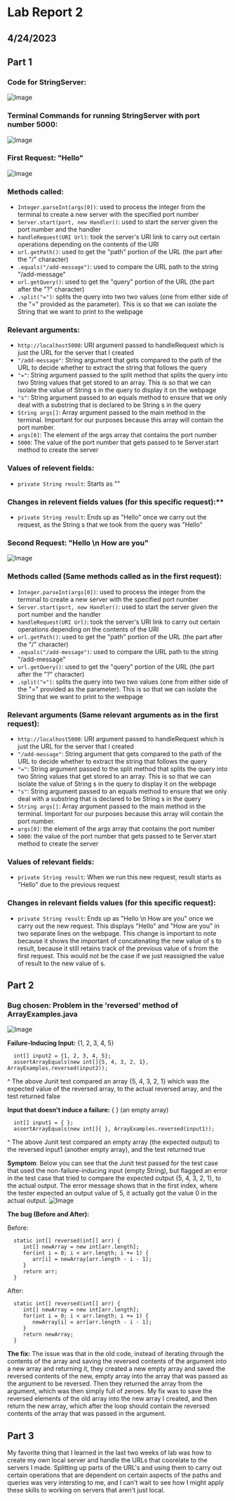 # Lab Report 2
## 4/24/2023

## Part 1
### Code for StringServer:
![Image](StringServerFile.png)

### Terminal Commands for running StringServer with port number 5000:
![Image](StringServerTerminal.png)

### First Request: "Hello"
![Image](FirstString.png)

### Methods called:

- `Integer.parseInt(args[0])`: used to process the integer from the terminal to create a new server with the specified port number
- `Server.start(port, new Handler()`: used to start the server given the port number and the handler
- `handleRequest(URI Url)`: took the server's URI link to carry out certain operations depending on the contents of the URI
- `url.getPath()`: used to get the "path" portion of the URL (the part after the "/" character)
- `.equals("/add-message")`: used to compare the URL path to the string "/add-message"
- `url.getQuery()`: used to get the "query" portion of the URL (the part after the "?" character)
- `.split("=")`: splits the query into two two values (one from either side of the "=" provided as the parameter). This is so that we can isolate the String that we want to print to the webpage


### Relevant arguments:

- `http://localhost5000`: URI argument passed to handleRequest which is just the URL for the server that I created
- `"/add-message"`: String argument that gets compared to the path of the URL to decide whether to extract the string that follows the query
- `"="`: String argument passed to the split method that splits the query into two String values that get stored to an array. This is so that we can isolate the value of String s in the query to display it on the webpage
- `"s"`: String argument passed to an equals method to ensure that we only deal with a substring that is declared to be String s in the query
- `String args[]`: Array argument passed to the main method in the terminal. Important for our purposes because this array will contain the port number.
- `args[0]`: The element of the args array that contains the port number
- `5000`: The value of the port number that gets passed to te Server.start method to create the server

### Values of relevent fields:

- `private String result`: Starts as ""

### Changes in relevent fields values (for this specific request):**

- `private String result`: Ends up as "Hello" once we carry out the request, as the String s that we took from the query was "Hello"   


### Second Request: "Hello \n How are you"
![Image](SecondString.png)

### Methods called (Same methods called as in the first request):

- `Integer.parseInt(args[0])`: used to process the integer from the terminal to create a new server with the specified port number
- `Server.start(port, new Handler()`: used to start the server given the port number and the handler
- `handleRequest(URI Url)`: took the server's URI link to carry out certain operations depending on the contents of the URI
- `url.getPath()`: used to get the "path" portion of the URL (the part after the "/" character)
- `.equals("/add-message")`: used to compare the URL path to the string "/add-message"
- `url.getQuery()`: used to get the "query" portion of the URL (the part after the "?" character)
- `.split("=")`: splits the query into two two values (one from either side of the "=" provided as the parameter). This is so that we can isolate the String that we want to print to the webpage

### Relevant arguments (Same relevant arguments as in the first request):

- `http://localhost5000`: URI argument passed to handleRequest which is just the URL for the server that I created
- `"/add-message"`: String argument that gets compared to the path of the URL to decide whether to extract the string that follows the query
- `"="`: String argument passed to the split method that splits the query into two String values that get stored to an array. This is so that we can isolate the value of String s in the query to display it on the webpage
- `"s"`: String argument passed to an equals method to ensure that we only deal with a substring that is declared to be String s in the query
- `String args[]`: Array argument passed to the main method in the terminal. Important for our purposes because this array will contain the port number.
- `args[0]`: the element of the args array that contains the port number
- `5000`: the value of the port number that gets passed to te Server.start method to create the server

### Values of relevant fields:

- `private String result`: When we run this new request, result starts as "Hello" due to the previous request

### Changes in relevant fields values (for this specific request):

- `private String result`: Ends up as "Hello \n How are you" once we carry out the new request. This displays "Hello" and "How are you" in two separate lines on the webpage. This change is important to note because it shows the important of concatenating the new value of s to result, because it still retains track of the previous value of s from the first request. This would not be the case if we just reassigned the value of result to the new value of s.


## Part 2
### **Bug chosen:** Problem in the 'reversed' method of ArrayExamples.java
![Image](buggyReversed.png)

**Failure-Inducing Input:** {1, 2, 3, 4, 5}

      int[] input2 = {1, 2, 3, 4, 5};
      assertArrayEquals(new int[]{5, 4, 3, 2, 1}, ArrayExamples.reversed(input2));
^ The above Junit test compared an array {5, 4, 3, 2, 1} which was the expected value of the reversed array, to the actual reversed array, and the test returned false


**Input that doesn't induce a failure:** { }  (an empty array)

      int[] input1 = { };
      assertArrayEquals(new int[]{ }, ArrayExamples.reversed(input1));
^ The above Junit test compared an empty array (the expected output) to the reversed input1 (another empty array), and the test returned true

**Symptom**: Below you can see that the Junit test passed for the test case that used the non-failure-inducing input (empty String), but flagged an error in the test case that tried to compare the expected output {5, 4, 3, 2, 1}, to the actual output. The error message shows that in the first index, where the tester expected an output value of 5, it actually got the value 0 in the actual output. 
![Image](failedTest.png)

**The bug (Before and After):**

Before:

      static int[] reversed(int[] arr) {
         int[] newArray = new int[arr.length];
         for(int i = 0; i < arr.length; i += 1) {
            arr[i] = newArray[arr.length - i - 1];
         }
         return arr;
      }
      
After:

      static int[] reversed(int[] arr) {
         int[] newArray = new int[arr.length];
         for(int i = 0; i < arr.length; i += 1) {
            newArray[i] = arr[arr.length - i - 1];
         }
         return newArray;
      }
  
**The fix:** The issue was that in the old code, instead of iterating through the contents of the array and saving the reversed contents of the argument into a new array and returning it, they created a new empty array and saved the reversed contents of the new, empty array into the array that was passed as the argument to be reversed. Then they returned the array from the argument, which was then simply full of zeroes. My fix was to save the reversed elements of the old array into the new array I created, and then return the new array, which after the loop should contain the reversed contents of the array that was passed in the argument.



## Part 3
My favorite thing that I learned in the last two weeks of lab was how to create my own local server and handle the URLs that coorelate to the servers I made. Splitting up parts of the URL's and using them to carry out certain operations that are dependent on certain aspects of the paths and queries was very intersting to me, and I can't wait to see how I might apply these skills to working on servers that aren't just local. 

